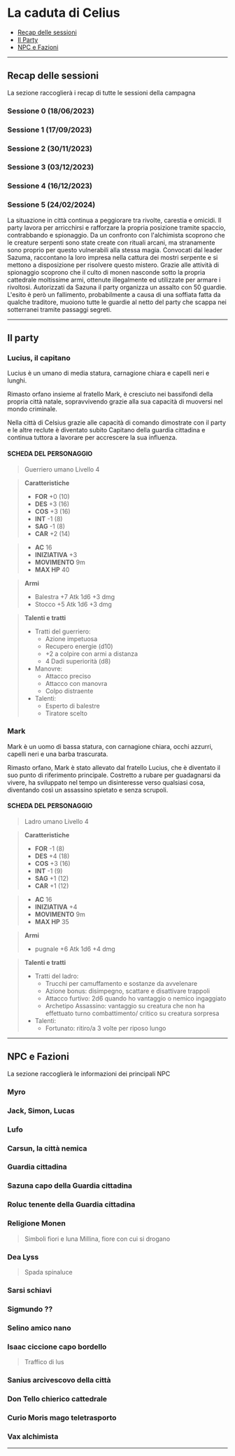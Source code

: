 # La caduta di Celius

- [Recap delle sessioni](Recap.md)
- [Il Party](Party.md)
- [NPC e Fazioni](NPC.md)

---

## Recap delle sessioni

La sezione raccoglierà i recap di tutte le sessioni della campagna

### Sessione 0 (18/06/2023)

### Sessione 1 (17/09/2023)

### Sessione 2 (30/11/2023)

### Sessione 3 (03/12/2023)

### Sessione 4 (16/12/2023)

### Sessione 5 (24/02/2024)

La situazione in città continua a peggiorare tra rivolte, carestia e omicidi.
Il party lavora per arricchirsi e rafforzare la propria posizione tramite spaccio, contrabbando e spionaggio.
Da un confronto con l'alchimista scoprono che le creature serpenti sono state create con rituali arcani, ma stranamente sono proprio per questo vulnerabili alla stessa magia.
Convocati dal leader Sazuma, raccontano la loro impresa nella cattura dei mostri serpente e si mettono a disposizione per risolvere questo mistero.
Grazie alle attività di spionaggio scoprono che il culto di monen nasconde sotto la propria cattedrale moltissime armi, ottenute illegalmente ed utilizzate per armare i rivoltosi.
Autorizzati da Sazuna il party organizza un assalto con 50 guardie. L'esito è però un fallimento, probabilmente a causa di una soffiata fatta da qualche traditore, muoiono tutte le guardie al netto del party che scappa nei sotterranei tramite passaggi segreti.

---

## Il party

### Lucius, il capitano

Lucius è un umano di media statura, carnagione chiara e capelli neri e lunghi.

Rimasto orfano insieme al fratello Mark, è cresciuto nei bassifondi della propria città natale, sopravvivendo grazie alla sua capacità di muoversi nel mondo criminale.

Nella città di Celsius grazie alle capacità di comando dimostrate con il party e le altre reclute è diventato subito Capitano della guardia cittadina e continua tuttora a lavorare per accrescere la sua influenza.



#### SCHEDA DEL PERSONAGGIO
> Guerriero umano
> Livello 4

> **Caratteristiche**
> - **FOR** +0 (10)
> - **DES** +3 (16)
> - **COS** +3 (16)
> - **INT** -1 (8)
> - **SAG** -1 (8)
> - **CAR** +2 (14)

> - **AC** 16
> - **INIZIATIVA** +3
> - **MOVIMENTO** 9m
> - **MAX HP** 40

> **Armi**
> - Balestra +7 Atk 1d6 +3 dmg
> - Stocco +5 Atk 1d6 +3 dmg

> **Talenti e tratti**
> - Tratti del guerriero:
>   - Azione impetuosa
>   - Recupero energie (d10)
>   - +2 a colpire con armi a distanza
>   - 4 Dadi superiorità (d8)
> - Manovre:
>   - Attacco preciso
>   - Attacco con manovra
>   - Colpo distraente
> - Talenti:
>   - Esperto di balestre
>   - Tiratore scelto

### Mark

Mark è un uomo di bassa statura, con carnagione chiara, occhi azzurri, capelli neri e una barba trascurata.

Rimasto orfano, Mark è stato allevato dal fratello Lucius, che è diventato il suo punto di riferimento principale. Costretto a rubare per guadagnarsi da vivere, ha sviluppato nel tempo un disinteresse verso qualsiasi cosa, diventando così un assassino spietato e senza scrupoli.


#### SCHEDA DEL PERSONAGGIO
> Ladro umano
> Livello 4

> **Caratteristiche**
> - **FOR** -1 (8)
> - **DES** +4 (18)
> - **COS** +3 (16)
> - **INT** -1 (9)
> - **SAG** +1 (12)
> - **CAR** +1 (12)

> - **AC** 16
> - **INIZIATIVA** +4
> - **MOVIMENTO** 9m
> - **MAX HP** 35

> **Armi**
> - pugnale +6 Atk 1d6 +4 dmg

> **Talenti e tratti**
> - Tratti del ladro:
>   - Trucchi per camuffamento e sostanze da avvelenare
>   - Azione bonus: disimpegno, scattare e disattivare trappoli
>   - Attacco furtivo: 2d6 quando ho vantaggio o nemico ingaggiato
>   - Archetipo Assassino: vantaggio su creatura che non ha effettuato turno combattimento/ critico su creatura sorpresa
> - Talenti:
>   - Fortunato: ritiro/a 3 volte per riposo lungo

---

## NPC e Fazioni

La sezione raccoglierà le informazioni dei principali NPC

### Myro

### Jack, Simon, Lucas

### Lufo

### Carsun, la città nemica

### Guardia cittadina 

### Sazuna capo della Guardia cittadina

### Roluc tenente della Guardia cittadina

### Religione Monen 
> Simboli fiori e luna
> Millina, fiore con cui si drogano

### Dea Lyss
> Spada spinaluce

### Sarsi  schiavi

### Sigmundo ??

### Selino amico nano

### Isaac ciccione capo bordello
> Traffico di lus

### Sanius arcivescovo della città

### Don Tello chierico cattedrale

### Curio Moris mago teletrasporto

### Vax alchimista



---
